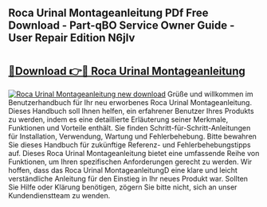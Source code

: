 ## Roca Urinal Montageanleitung PDf Free Download - Part-qBO Service Owner Guide - User Repair Edition N6jIv

# <h2><a href="http://df7b0a.blite.top/?on=Roca+Urinal+Montageanleitung">🔗Download 👉🔴 Roca Urinal Montageanleitung</a></h2>

[![Roca Urinal Montageanleitung new download](https://i.imgur.com/lujVjoI.png)](http://df7b0a.blite.top/?on=Roca+Urinal+Montageanleitung)
Grüße und willkommen im Benutzerhandbuch für Ihr neu erworbenes Roca Urinal Montageanleitung. Dieses Handbuch soll Ihnen helfen, ein erfahrener Benutzer Ihres Produkts zu werden, indem es eine detaillierte Erläuterung seiner Merkmale, Funktionen und Vorteile enthält. Sie finden Schritt-für-Schritt-Anleitungen für Installation, Verwendung, Wartung und Fehlerbehebung. Bitte bewahren Sie dieses Handbuch für zukünftige Referenz- und Fehlerbehebungstipps auf. Dieses Roca Urinal Montageanleitung bietet eine umfassende Reihe von Funktionen, um Ihren spezifischen Anforderungen gerecht zu werden. Wir hoffen, dass das Roca Urinal MontageanleitungD eine klare und leicht verständliche Anleitung für den Einstieg in Ihr neues Produkt war. Sollten Sie Hilfe oder Klärung benötigen, zögern Sie bitte nicht, sich an unser Kundendienstteam zu wenden.
